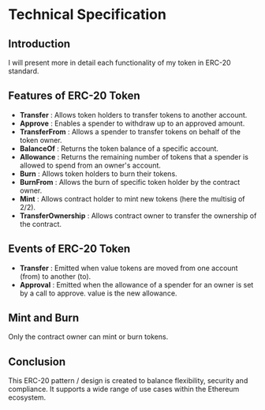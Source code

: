 # Technical Specification

## Introduction
I will present more in detail each functionality of my token in ERC-20 standard.

## Features of ERC-20 Token
- **Transfer** : Allows token holders to transfer tokens to another account.
- **Approve** : Enables a spender to withdraw up to an approved amount.
- **TransferFrom** : Allows a spender to transfer tokens on behalf of the token owner.
- **BalanceOf** : Returns the token balance of a specific account.
- **Allowance** : Returns the remaining number of tokens that a spender is allowed to spend from an owner's account.
- **Burn** : Allows token holders to burn their tokens.
- **BurnFrom** : Allows the burn of specific token holder by the contract owner.
- **Mint** : Allows contract holder to mint new tokens (here the multisig of  2/2).
- **TransferOwnership** : Allows contract owner to transfer the ownership of the contract.

## Events of ERC-20 Token
- **Transfer** : Emitted when value tokens are moved from one account (from) to another (to).
- **Approval** : Emitted when the allowance of a spender for an owner is set by a call to approve. value is the new allowance.

## Mint and Burn
Only the contract owner can mint or burn tokens.

## Conclusion
This ERC-20 pattern / design is created to balance flexibility, security and compliance. It supports a wide range of use cases within the Ethereum ecosystem.


